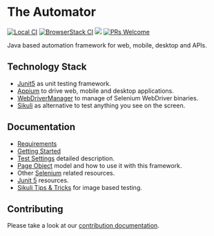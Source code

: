 # The Automator

[![Local CI](https://github.com/dtopuzov/automator/workflows/Local%20CI/badge.svg)](https://github.com/dtopuzov/automator/actions?query=workflow%3A%22Local+CI%22)
[![BrowserStack CI](https://github.com/dtopuzov/automator/workflows/BrowserStack%20CI/badge.svg)](https://github.com/dtopuzov/automator/actions?query=workflow%3A%22BrowserStack+CI%22)
![](https://img.shields.io/badge/license-%20Apache--2.0-brightgreen.svg)
[![PRs Welcome](https://img.shields.io/badge/PRs-Welcome-brightgreen.svg?style=flat )](https://github.com/dtopuzov/automator/pulls)

Java based automation framework for web, mobile, desktop and APIs.

## Technology Stack
- [Junit5](https://github.com/junit-team/junit5) as unit testing framework.
- [Appium](https://github.com/appium/java-client) to drive web, mobile and desktop applications.
- [WebDriverManager](https://github.com/bonigarcia/webdrivermanager) to manage of Selenium WebDriver binaries.
- [Sikuli](https://github.com/RaiMan/SikuliX1) as alternative to test anything you see on the screen.

## Documentation
- [Requirements](docs/Requirements.md)
- [Getting Started](docs/GettingStarted.md)
- [Test Settings](docs/settings/Settings.md) detailed description.
- [Page Object](docs/PageObjects.md) model and how to use it with this framework.
- Other [Selenium](docs/Selenium.md) related resources.
- [Junit 5](docs/Junit.md) resources.
- [Sikuli Tips & Tricks](docs/Sikuli.md) for image based testing.

## Contributing

Please take a look at our [contribution documentation](CONTRIBUTING.md).
